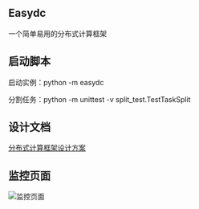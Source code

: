 ## Easydc
一个简单易用的分布式计算框架

## 启动脚本

 启动实例：python -m easydc
 
 分割任务：python -m unittest -v split_test.TestTaskSplit

## 设计文档

[分布式计算框架设计方案](https://github.com/golbj2015/easydc/blob/master/doc/%E5%88%86%E5%B8%83%E5%BC%8F%E8%AE%A1%E7%AE%97%E6%A1%86%E6%9E%B6%E8%AE%BE%E8%AE%A1%E6%96%87%E6%A1%A3.md)

## 监控页面

![监控页面](https://github.com/golbj2015/easydc/blob/master/doc/edcmonitor.png)
